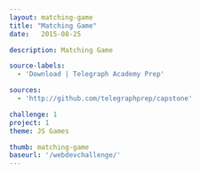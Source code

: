 ```yaml
---
layout: matching-game
title: "Matching Game"
date:   2015-08-25

description: Matching Game

source-labels:
  - 'Download | Telegraph Academy Prep'

sources:
  - 'http://github.com/telegraphprep/capstone'

challenge: 1
project: 1
theme: JS Games

thumb: matching-game
baseurl: '/webdevchallenge/'
---
```

